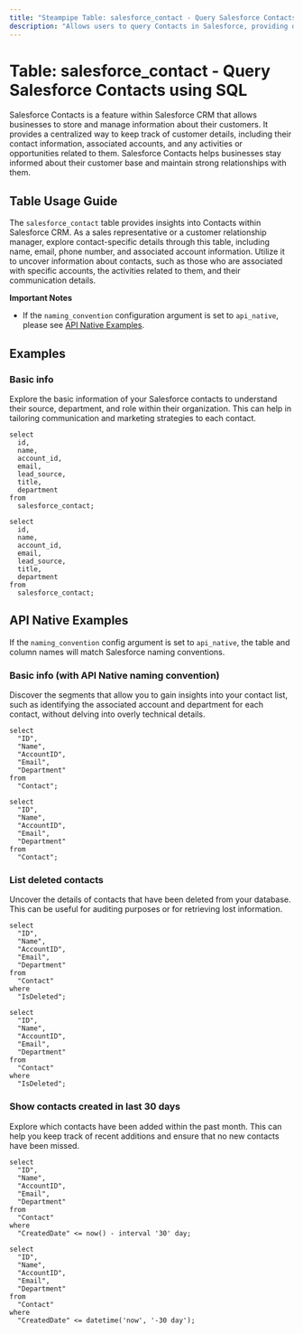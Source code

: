```yaml
---
title: "Steampipe Table: salesforce_contact - Query Salesforce Contacts using SQL"
description: "Allows users to query Contacts in Salesforce, providing details such as contact name, email, phone number, and associated account information."
---
```


# Table: salesforce_contact - Query Salesforce Contacts using SQL

Salesforce Contacts is a feature within Salesforce CRM that allows businesses to store and manage information about their customers. It provides a centralized way to keep track of customer details, including their contact information, associated accounts, and any activities or opportunities related to them. Salesforce Contacts helps businesses stay informed about their customer base and maintain strong relationships with them.

## Table Usage Guide

The `salesforce_contact` table provides insights into Contacts within Salesforce CRM. As a sales representative or a customer relationship manager, explore contact-specific details through this table, including name, email, phone number, and associated account information. Utilize it to uncover information about contacts, such as those who are associated with specific accounts, the activities related to them, and their communication details.

**Important Notes**
- If the `naming_convention` configuration argument is set to `api_native`, please see [API Native Examples](https://hub.steampipe.io/plugins/turbot/salesforce/tables/salesforce_account#api_native_examples).

## Examples

### Basic info
Explore the basic information of your Salesforce contacts to understand their source, department, and role within their organization. This can help in tailoring communication and marketing strategies to each contact.

```sql+postgres
select
  id,
  name,
  account_id,
  email,
  lead_source,
  title,
  department
from
  salesforce_contact;
```

```sql+sqlite
select
  id,
  name,
  account_id,
  email,
  lead_source,
  title,
  department
from
  salesforce_contact;
```

## API Native Examples

If the `naming_convention` config argument is set to `api_native`, the table and column names will match Salesforce naming conventions.

### Basic info (with API Native naming convention)
Discover the segments that allow you to gain insights into your contact list, such as identifying the associated account and department for each contact, without delving into overly technical details.

```sql+postgres
select
  "ID",
  "Name",
  "AccountID",
  "Email",
  "Department"
from
  "Contact";
```

```sql+sqlite
select
  "ID",
  "Name",
  "AccountID",
  "Email",
  "Department"
from
  "Contact";
```

### List deleted contacts
Uncover the details of contacts that have been deleted from your database. This can be useful for auditing purposes or for retrieving lost information.

```sql+postgres
select
  "ID",
  "Name",
  "AccountID",
  "Email",
  "Department"
from
  "Contact"
where
  "IsDeleted";
```

```sql+sqlite
select
  "ID",
  "Name",
  "AccountID",
  "Email",
  "Department"
from
  "Contact"
where
  "IsDeleted";
```

### Show contacts created in last 30 days
Explore which contacts have been added within the past month. This can help you keep track of recent additions and ensure that no new contacts have been missed.

```sql+postgres
select
  "ID",
  "Name",
  "AccountID",
  "Email",
  "Department"
from
  "Contact"
where
  "CreatedDate" <= now() - interval '30' day;
```

```sql+sqlite
select
  "ID",
  "Name",
  "AccountID",
  "Email",
  "Department"
from
  "Contact"
where
  "CreatedDate" <= datetime('now', '-30 day');
```
